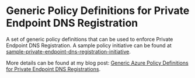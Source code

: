 # Generic Policy Definitions for Private Endpoint DNS Registration

A set of generic policy definitions that can be used to enforce Private Endpoint DNS Registration. A sample policy initiative can be found at [sample-private-endpoint-dns-registration-initiative](../../initiative-definitions/sample-private-endpoint-dns-registration-initiative/).

More details can be found at my blog post: [Generic Azure Policy Definitions for Private Endpoint DNS Registrations](https://blog.tyang.org/2024/12/21/generic-azure-policy-definitions-for-pe-dns-registrations).
